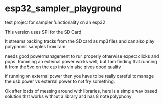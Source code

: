 # esp32_sampler_playground
test project for sampler functionality on an esp32

This version uses SPI for the SD Card

It streams backing tracks from the SD card as mp3 files and can also play polyphonic samples from ram. 

needs good powermanagement to run properly otherwise expect clicks and pops. Runnning an external power works well, but I am finding that running it from the 5vo on the esp into vin also gives good quality

if running on external power then you have to be really careful to manage the usb power vs external power to not fry something. 

Ok after loads of messing around with libraries, here is a simple wav based solution that works without a library and has 8 note polyphony